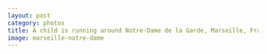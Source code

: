 ```yaml
---
layout: post
category: photos
title: A child is running around Notre-Dame de la Garde, Marseille, France.
image: marseille-notre-dame
---
```

